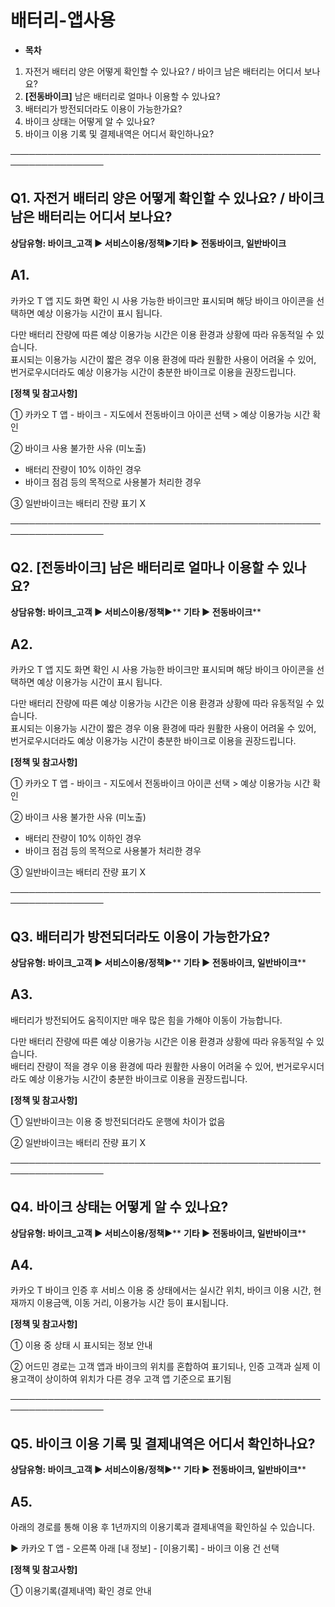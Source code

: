 # 배터리-앱사용

* **목차**

1. 자전거 배터리 양은 어떻게 확인할 수 있나요? / 바이크 남은 배터리는 어디서 보나요?
2. **[전동바이크]** 남은 배터리로 얼마나 이용할 수 있나요?
3. 배터리가 방전되더라도 이용이 가능한가요?
4. 바이크 상태는 어떻게 알 수 있나요?
5. 바이크 이용 기록 및 결제내역은 어디서 확인하나요?

─────────────────────────────────────────────────────────────────

**Q1. 자전거 배터리 양은 어떻게 확인할 수 있나요? / 바이크 남은 배터리는 어디서 보나요?**
--------------------------------------------------------

**상담유형: **바이크\_고객 ▶ 서비스이용/정책****▶****기타 ▶ 전동바이크, 일반바이크****

**A1.**
-------

카카오 T 앱 지도 화면 확인 시 사용 가능한 바이크만 표시되며 해당 바이크 아이콘을 선택하면 예상 이용가능 시간이 표시 됩니다.  
  
다만 배터리 잔량에 따른 예상 이용가능 시간은 이용 환경과 상황에 따라 유동적일 수 있습니다.  
표시되는 이용가능 시간이 짧은 경우 이용 환경에 따라 원활한 사용이 어려울 수 있어, 번거로우시더라도 예상 이용가능 시간이 충분한 바이크로 이용을 권장드립니다.

**[정책 및 참고사항]**

① 카카오 T 앱 - 바이크 - 지도에서 전동바이크 아이콘 선택 > 예상 이용가능 시간 확인

② 바이크 사용 불가한 사유 (미노출)

* 배터리 잔량이 10% 이하인 경우
* 바이크 점검 등의 목적으로 사용불가 처리한 경우

③ 일반바이크는 배터리 잔량 표기 X

─────────────────────────────────────────────────────────────────

**Q2. [전동바이크] 남은 배터리로 얼마나 이용할 수 있나요?**
--------------------------------------

**상담유형: **바이크\_고객 ▶ 서비스이용/정책****▶** **기타 ▶ 전동바이크****

**A2.**
-------

카카오 T 앱 지도 화면 확인 시 사용 가능한 바이크만 표시되며 해당 바이크 아이콘을 선택하면 예상 이용가능 시간이 표시 됩니다.  
  
다만 배터리 잔량에 따른 예상 이용가능 시간은 이용 환경과 상황에 따라 유동적일 수 있습니다.  
표시되는 이용가능 시간이 짧은 경우 이용 환경에 따라 원활한 사용이 어려울 수 있어, 번거로우시더라도 예상 이용가능 시간이 충분한 바이크로 이용을 권장드립니다.

**[정책 및 참고사항]**

① 카카오 T 앱 - 바이크 - 지도에서 전동바이크 아이콘 선택 > 예상 이용가능 시간 확인

② 바이크 사용 불가한 사유 (미노출)

* 배터리 잔량이 10% 이하인 경우
* 바이크 점검 등의 목적으로 사용불가 처리한 경우

③ 일반바이크는 배터리 잔량 표기 X

─────────────────────────────────────────────────────────────────

**Q3. 배터리가 방전되더라도 이용이 가능한가요?**
------------------------------

**상담유형: **바이크\_고객 ▶ 서비스이용/정책****▶** **기타 ▶ 전동바이크, 일반바이크****

**A3.**
-------

배터리가 방전되어도 움직이지만 매우 많은 힘을 가해야 이동이 가능합니다.  
  
다만 배터리 잔량에 따른 예상 이용가능 시간은 이용 환경과 상황에 따라 유동적일 수 있습니다.  
배터리 잔량이 적을 경우 이용 환경에 따라 원활한 사용이 어려울 수 있어, 번거로우시더라도 예상 이용가능 시간이 충분한 바이크로 이용을 권장드립니다.

**[정책 및 참고사항]**

① 일반바이크는 이용 중 방전되더라도 운행에 차이가 없음

② 일반바이크는 배터리 잔량 표기 X

─────────────────────────────────────────────────────────────────

**Q4. 바이크 상태는 어떻게 알 수 있나요?**
----------------------------

**상담유형: **바이크\_고객 ▶ 서비스이용/정책****▶** **기타 ▶ 전동바이크, 일반바이크****

**A4.**
-------

카카오 T 바이크 인증 후 서비스 이용 중 상태에서는 실시간 위치, 바이크 이용 시간, 현재까지 이용금액, 이동 거리, 이용가능 시간 등이 표시됩니다.

**[정책 및 참고사항]**

① 이용 중 상태 시 표시되는 정보 안내

② 어드민 경로는 고객 앱과 바이크의 위치를 혼합하여 표기되나, 인증 고객과 실제 이용고객이 상이하여 위치가 다른 경우 고객 앱 기준으로 표기됨

─────────────────────────────────────────────────────────────────

**Q5. 바이크 이용 기록 및 결제내역은 어디서 확인하나요?**
------------------------------------

**상담유형: **바이크\_고객 ▶ 서비스이용/정책****▶** **기타 ▶ 전동바이크, 일반바이크****

**A5.**
-------

아래의 경로를 통해 이용 후 1년까지의 이용기록과 결제내역을 확인하실 수 있습니다.  
  
▶ 카카오 T 앱 - 오른쪽 아래 [내 정보] - [이용기록] - 바이크 이용 건 선택

**[정책 및 참고사항]**

① 이용기록(결제내역) 확인 경로 안내